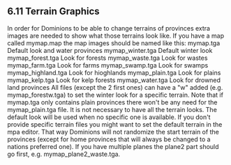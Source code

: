 6.11 Terrain Graphics
----------------------
In order for Dominions to be able to change terrains of
provinces extra images are needed to show what those
terrains look like. If you have a map called mymap.map the
map images should be named like this:
mymap.tga Default look and water provinces
mymap_winter.tga Default winter look
mymap_forest.tga Look for forests
mymap_waste.tga Look for wastes
mymap_farm.tga Look for farms
mymap_swamp.tga Look for swamps
mymap_highland.tga Look for hioghlands
mymap_plain.tga Look for plains
mymap_kelp.tga Look for kelp forests
mymap_water.tga Look for drowned land provinces
All files (except the 2 first ones) can have a "w" added (e.g.
mymap_forestw.tga) to set the winter look for a specific
terrain. Note that if mymap.tga only contains plain provinces
there won't be any need for the mymap_plain.tga file.
It is not necessary to have all the terrain looks. The default
look will be used when no specific one is available.
If you don't provide specific terrain files you might want to set
the default terrain in the mpa editor. That way Dominions will
not randomize the start terrain of the provinces (except for
home provinces that will always be changed to a nations
preferred one).
If you have multiple planes the plane2 part should go first, e.g.
mymap_plane2_waste.tga.
